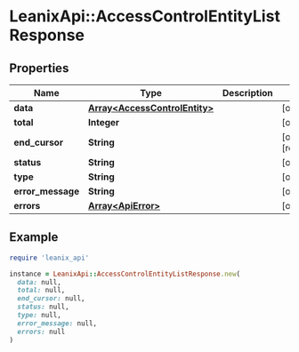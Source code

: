 # LeanixApi::AccessControlEntityListResponse

## Properties

| Name | Type | Description | Notes |
| ---- | ---- | ----------- | ----- |
| **data** | [**Array&lt;AccessControlEntity&gt;**](AccessControlEntity.md) |  | [optional] |
| **total** | **Integer** |  | [optional] |
| **end_cursor** | **String** |  | [optional][readonly] |
| **status** | **String** |  | [optional] |
| **type** | **String** |  | [optional] |
| **error_message** | **String** |  | [optional] |
| **errors** | [**Array&lt;ApiError&gt;**](ApiError.md) |  | [optional] |

## Example

```ruby
require 'leanix_api'

instance = LeanixApi::AccessControlEntityListResponse.new(
  data: null,
  total: null,
  end_cursor: null,
  status: null,
  type: null,
  error_message: null,
  errors: null
)
```

